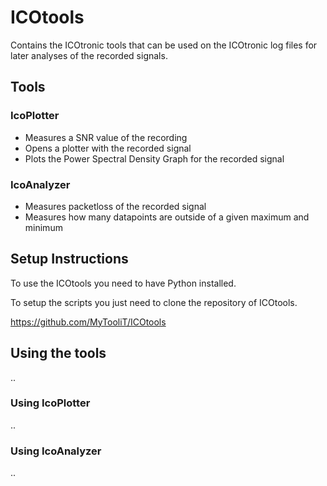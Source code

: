 # ICOtools
Contains the ICOtronic tools that can be used on the ICOtronic log files for later analyses of the recorded signals.

## Tools

### IcoPlotter
- Measures a SNR value of the recording
- Opens a plotter with the recorded signal
- Plots the Power Spectral Density Graph for the recorded signal

### IcoAnalyzer
- Measures packetloss of the recorded signal
- Measures how many datapoints are outside of a given maximum and minimum

## Setup Instructions
To use the ICOtools you need to have Python installed. 

To setup the scripts you just need to clone the repository of ICOtools.

https://github.com/MyTooliT/ICOtools


## Using the tools
..

### Using IcoPlotter

..

### Using IcoAnalyzer

..
